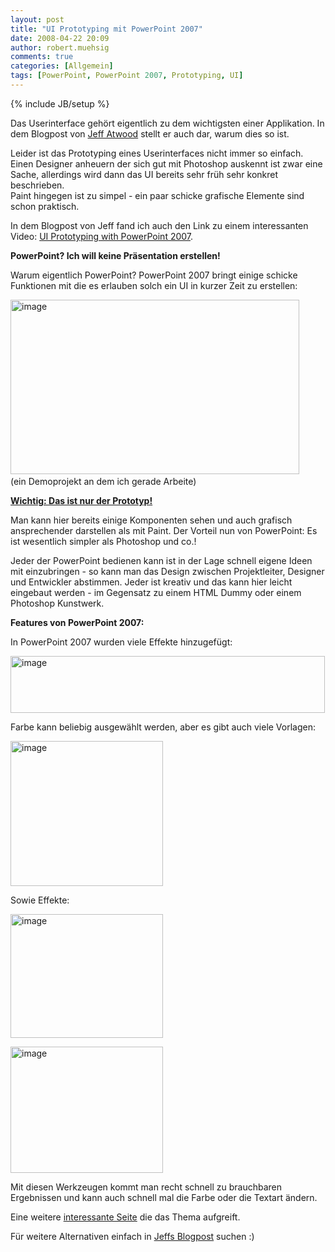 ```yaml
---
layout: post
title: "UI Prototyping mit PowerPoint 2007"
date: 2008-04-22 20:09
author: robert.muehsig
comments: true
categories: [Allgemein]
tags: [PowerPoint, PowerPoint 2007, Prototyping, UI]
---
```

{% include JB/setup %}
<p>Das Userinterface gehört eigentlich zu dem wichtigsten einer Applikation. In dem Blogpost von <a href="http://www.codinghorror.com/blog/archives/001091.html">Jeff Atwood</a> stellt er auch dar, warum dies so ist.</p> <p>Leider ist das Prototyping eines Userinterfaces nicht immer so einfach. Einen Designer anheuern der sich gut mit Photoshop auskennt ist zwar eine Sache, allerdings wird dann das UI bereits sehr früh sehr konkret beschrieben. <br>Paint hingegen ist zu simpel - ein paar schicke grafische Elemente sind schon praktisch.</p> <p>In dem Blogpost von Jeff fand ich auch den Link zu einem interessanten Video: <a href="http://www.microsoft.com/expression/events-training/globalevent/player/Default.html?South-Korea_Manuel-Clement_Keynote_Wireframe-Prototyping-Using-PowerPoint-2007=Manuel_Clement=Wireframe-Prototyping_Using_PowerPoint_2007">UI Prototyping with PowerPoint 2007</a>.</p> <p><strong>PowerPoint? Ich will keine Präsentation erstellen!</strong></p> <p>Warum eigentlich PowerPoint? PowerPoint 2007 bringt einige schicke Funktionen mit die es erlauben solch ein UI in kurzer Zeit zu erstellen:</p> <p><a href="{{BASE_PATH}}/assets/wp-images/image392.png"><img style="border-right: 0px; border-top: 0px; border-left: 0px; border-bottom: 0px" height="279" alt="image" src="{{BASE_PATH}}/assets/wp-images/image-thumb371.png" width="462" border="0"></a>&nbsp; <br>(ein Demoprojekt an dem ich gerade Arbeite)</p> <p><strong><u>Wichtig: Das ist nur der Prototyp!</u></strong></p> <p>Man kann hier bereits einige Komponenten sehen und auch grafisch ansprechender darstellen als mit Paint. Der Vorteil nun von PowerPoint: Es ist wesentlich simpler als Photoshop und co.!</p> <p>Jeder der PowerPoint bedienen kann ist in der Lage schnell eigene Ideen mit einzubringen - so kann man das Design zwischen Projektleiter, Designer und Entwickler abstimmen. Jeder ist kreativ und das kann hier leicht eingebaut werden - im Gegensatz zu einem HTML Dummy oder einem Photoshop Kunstwerk.</p> <p><strong>Features von PowerPoint 2007:</strong></p> <p>In PowerPoint 2007 wurden viele Effekte hinzugefügt:</p> <p><a href="{{BASE_PATH}}/assets/wp-images/image393.png"><img style="border-right: 0px; border-top: 0px; border-left: 0px; border-bottom: 0px" height="91" alt="image" src="{{BASE_PATH}}/assets/wp-images/image-thumb372.png" width="503" border="0"></a> </p> <p>Farbe kann beliebig ausgewählt werden, aber es gibt auch viele Vorlagen:</p> <p><a href="{{BASE_PATH}}/assets/wp-images/image394.png"><img style="border-right: 0px; border-top: 0px; border-left: 0px; border-bottom: 0px" height="232" alt="image" src="{{BASE_PATH}}/assets/wp-images/image-thumb373.png" width="244" border="0"></a> </p> <p>Sowie Effekte:</p> <p><a href="{{BASE_PATH}}/assets/wp-images/image395.png"><img style="border-right: 0px; border-top: 0px; border-left: 0px; border-bottom: 0px" height="198" alt="image" src="{{BASE_PATH}}/assets/wp-images/image-thumb374.png" width="244" border="0"></a> </p> <p><a href="{{BASE_PATH}}/assets/wp-images/image396.png"><img style="border-right: 0px; border-top: 0px; border-left: 0px; border-bottom: 0px" height="202" alt="image" src="{{BASE_PATH}}/assets/wp-images/image-thumb375.png" width="244" border="0"></a> </p> <p>Mit diesen Werkzeugen kommt man recht schnell zu brauchbaren Ergebnissen und kann auch schnell mal die Farbe oder die Textart ändern.</p> <p>Eine weitere <a href="http://dotnet.org.za/cjlotz/archive/2008/04/08/ui-prototyping-tools.aspx">interessante Seite</a> die das Thema aufgreift.</p> <p>Für weitere Alternativen einfach in <a href="http://www.codinghorror.com/blog/archives/001091.html">Jeffs Blogpost</a> suchen :)</p>
